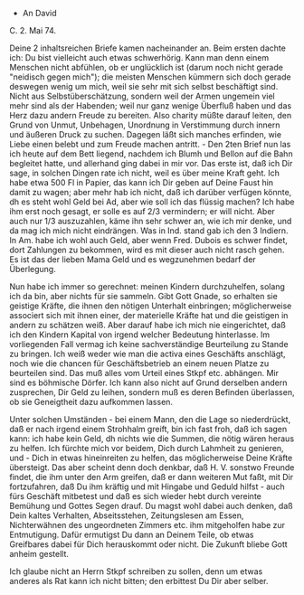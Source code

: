 + An David

 C. 2. Mai 74.

Deine 2 inhaltsreichen Briefe kamen nacheinander an. Beim ersten dachte ich: Du bist vielleicht auch etwas schwerhörig. Kann man denn einem Menschen nicht abfühlen, ob er unglücklich ist (darum noch nicht gerade "neidisch gegen mich"); die meisten Menschen kümmern sich doch gerade deswegen wenig um mich, weil sie sehr mit sich selbst beschäftigt sind. Nicht aus Selbstüberschätzung, sondern weil der Armen ungemein viel mehr sind als der Habenden; weil nur ganz wenige Überfluß haben und das Herz dazu andern Freude zu bereiten. Also charity müßte darauf leiten, den Grund von Unmut, Unbehagen, Unordnung in Verstimmung durch innern und äußeren Druck zu suchen. Dagegen läßt sich manches erfinden, wie Liebe einen belebt und zum Freude machen antritt. - Den 2ten Brief nun las ich heute auf dem Bett liegend, nachdem ich Blumh und Bellon auf die Bahn begleitet hatte, und allerhand ging dabei in mir vor. Das erste ist, daß ich Dir sage, in solchen Dingen rate ich nicht, weil es über meine Kraft geht. Ich habe etwa 500 Fl in Papier, das kann ich Dir geben auf Deine Faust hin damit zu wagen; aber mehr hab ich nicht, daß ich darüber verfügen könnte, dh es steht wohl Geld bei Ad, aber wie soll ich das flüssig machen? Ich habe ihm erst noch gesagt, er solle es auf 2/3 vermindern; er will nicht. Aber auch nur 1/3 auszuzahlen, käme ihn sehr schwer an, wie ich mir denke, und da mag ich mich nicht eindrängen. Was in Ind. stand gab ich den 3 Indiern. In Am. habe ich wohl auch Geld, aber wenn Fred. Dubois es schwer findet, dort Zahlungen zu bekommen, wird es mit dieser auch nicht rasch gehen. Es ist das der lieben Mama Geld und es wegzunehmen bedarf der Überlegung.

Nun habe ich immer so gerechnet: meinen Kindern durchzuhelfen, solang ich da bin, aber nichts für sie sammeln. Gibt Gott Gnade, so erhalten sie geistige Kräfte, die ihnen den nötigen Unterhalt einbringen; möglicherweise associert sich mit ihnen einer, der materielle Kräfte hat und die geistigen in andern zu schätzen weiß. Aber darauf habe ich mich nie eingerichtet, daß ich den Kindern Kapital von irgend welcher Bedeutung hinterlasse. 
Im vorliegenden Fall vermag ich keine sachverständige Beurteilung zu Stande zu bringen. Ich weiß weder wie man die activa eines Geschäfts anschlägt, noch wie die chancen für Geschäftsbetrieb an einem neuen Platze zu beurteilen sind. Das muß alles vom Urteil eines Stkpf etc. abhängen. Mir sind es böhmische Dörfer. Ich kann also nicht auf Grund derselben andern zusprechen, Dir Geld zu leihen, sondern muß es deren Befinden überlassen, ob sie Geneigtheit dazu aufkommen lassen.

Unter solchen Umständen - bei einem Mann, den die Lage so niederdrückt, daß er nach irgend einem Strohhalm greift, bin ich fast froh, daß ich sagen kann: ich habe kein Geld, dh nichts wie die Summen, die nötig wären heraus zu helfen. Ich fürchte mich vor beidem, Dich durch Lahmheit zu genieren, und - Dich in etwas hineinreiten zu helfen, das möglicherweise Deine Kräfte übersteigt. Das aber scheint denn doch denkbar, daß H. V. sonstwo Freunde findet, die ihm unter den Arm greifen, daß er dann weiteren Mut faßt, mit Dir fortzufahren, daß Du ihm kräftig und mit Hingabe und Geduld hilfst - auch fürs Geschäft mitbetest und daß es sich wieder hebt durch vereinte Bemühung und Gottes Segen drauf. Du magst wohl dabei auch denken, daß Dein kaltes Verhalten, Abseitsstehen, Zeitungslesen am Essen, Nichterwähnen des ungeordneten Zimmers etc. ihm mitgeholfen habe zur Entmutigung. Dafür ermutigst Du dann an Deinem Teile, ob etwas Greifbares dabei für Dich herauskommt oder nicht. Die Zukunft bliebe Gott anheim gestellt.

Ich glaube nicht an Herrn Stkpf schreiben zu sollen, denn um etwas anderes als Rat kann ich nicht bitten; den erbittest Du Dir aber selber. 